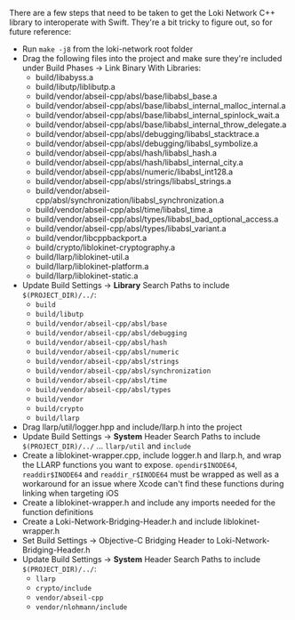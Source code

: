 There are a few steps that need to be taken to get the Loki Network C++ library to interoperate with Swift. They're a bit tricky to figure out, so for future reference:

- Run `make -j8` from the loki-network root folder
- Drag the following files into the project and make sure they're included under Build Phases → Link Binary With Libraries:
  - build/libabyss.a
  - build/libutp/liblibutp.a
  - build/vendor/abseil-cpp/absl/base/libabsl_base.a
  - build/vendor/abseil-cpp/absl/base/libabsl_internal_malloc_internal.a
  - build/vendor/abseil-cpp/absl/base/libabsl_internal_spinlock_wait.a
  - build/vendor/abseil-cpp/absl/base/libabsl_internal_throw_delegate.a
  - build/vendor/abseil-cpp/absl/debugging/libabsl_stacktrace.a
  - build/vendor/abseil-cpp/absl/debugging/libabsl_symbolize.a
  - build/vendor/abseil-cpp/absl/hash/libabsl_hash.a
  - build/vendor/abseil-cpp/absl/hash/libabsl_internal_city.a
  - build/vendor/abseil-cpp/absl/numeric/libabsl_int128.a
  - build/vendor/abseil-cpp/absl/strings/libabsl_strings.a
  - build/vendor/abseil-cpp/absl/synchronization/libabsl_synchronization.a
  - build/vendor/abseil-cpp/absl/time/libabsl_time.a
  - build/vendor/abseil-cpp/absl/types/libabsl_bad_optional_access.a
  - build/vendor/abseil-cpp/absl/types/libabsl_variant.a
  - build/vendor/libcppbackport.a
  - build/crypto/liblokinet-cryptography.a
  - build/llarp/liblokinet-util.a
  - build/llarp/liblokinet-platform.a
  - build/llarp/liblokinet-static.a
- Update Build Settings → **Library** Search Paths to include `$(PROJECT_DIR)/../`:
  - `build`
  - `build/libutp`
  - `build/vendor/abseil-cpp/absl/base`
  - `build/vendor/abseil-cpp/absl/debugging`
  - `build/vendor/abseil-cpp/absl/hash`
  - `build/vendor/abseil-cpp/absl/numeric`
  - `build/vendor/abseil-cpp/absl/strings`
  - `build/vendor/abseil-cpp/absl/synchronization`
  - `build/vendor/abseil-cpp/absl/time`
  - `build/vendor/abseil-cpp/absl/types`
  - `build/vendor`
  - `build/crypto`
  - `build/llarp`
- Drag llarp/util/logger.hpp and include/llarp.h into the project
- Update Build Settings → **System** Header Search Paths to include `$(PROJECT_DIR)/../` ... `llarp/util` and `include`
- Create a liblokinet-wrapper.cpp, include logger.h and llarp.h, and wrap the LLARP functions you want to expose. `opendir$INODE64`, `readdir$INODE64` and `readdir_r$INODE64` must be wrapped as well as a workaround for an issue where Xcode can't find these functions during linking when targeting iOS
- Create a liblokinet-wrapper.h and include any imports needed for the function definitions
- Create a Loki-Network-Bridging-Header.h and include liblokinet-wrapper.h
- Set Build Settings → Objective-C Bridging Header to Loki-Network-Bridging-Header.h
- Update Build Settings → **System** Header Search Paths to include `$(PROJECT_DIR)/../`:
  - `llarp`
  - `crypto/include`
  - `vendor/abseil-cpp`
  - `vendor/nlohmann/include`
